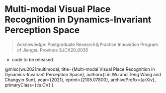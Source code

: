 # Multi-modal Visual Place Recognition in Dynamics-Invariant Perception Space
> Acknowledge: Postgraduate Research＆Practice Innovation Program of Jiangsu Province SJCX20_0035
* code to be released


@misc{wu2021multimodal,
      title={Multi-modal Visual Place Recognition in Dynamics-Invariant Perception Space}, 
      author={Lin Wu and Teng Wang and Changyin Sun},
      year={2021},
      eprint={2105.07800},
      archivePrefix={arXiv},
      primaryClass={cs.CV}
}
